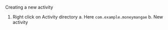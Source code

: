 Creating a new activity

1. Right click on Activity directory
    a. Here `com.example.moneymangae`
    b. New activity